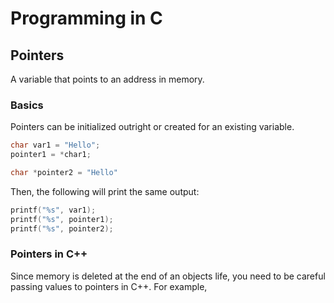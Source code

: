 # Programming in C

## Pointers
A variable that points to an address in memory.

### Basics
Pointers can be initialized outright or created for an existing variable.
```c
char var1 = "Hello";
pointer1 = *char1;

char *pointer2 = "Hello"
```
Then, the following will print the same output:
```c
printf("%s", var1);
printf("%s", pointer1);
printf("%s", pointer2);
```


### Pointers in C++
Since memory is deleted at the end of an objects life, you need to be careful
passing values to pointers in C++. For example,
